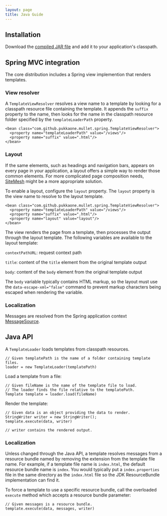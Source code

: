 ```yaml
---
layout: page
title: Java Guide
---
```


## Installation

Download the [compiled JAR file](https://github.com/pukkaone/mullet/downloads)
and add it to your application's classpath.


## Spring MVC integration

The core distribution includes a Spring view implemention that renders
templates.


### View resolver

A `TemplateViewResolver` resolves a view name to a template by looking for a
classpath resource file containing the template.  It appends the `suffix`
property to the name, then looks for the name in the classpath resource folder
specified by the `templateLoaderPath` property.

    <bean class="com.github.pukkaone.mullet.spring.TemplateViewResolver">
      <property name="templateLoaderPath" value="/views"/>
      <property name="suffix" value=".html"/>
    </bean>


### Layout

If the same elements, such as headings and navigation bars, appears on every
page in your application, a layout offers a simple way to render those common
elements.  For more complicated page composition needs,
[SiteMesh](https://github.com/sitemesh/sitemesh2) might be a more appropriate
solution.

To enable a layout, configure the `layout` property.  The `layout` property is
the view name to resolve to the layout template.

    <bean class="com.github.pukkaone.mullet.spring.TemplateViewResolver">
      <property name="templateLoaderPath" value="/views"/>
      <property name="suffix" value=".html"/>
      <property name="layout" value="layout"/>
    </bean>

The view renders the page from a template, then processes the output through
the layout template.  The following variables are available to the layout
template:

`contextPathURL`: request context path

`title`: content of the `title` element from the original template output

`body`: content of the `body` element from the original template output

The `body` variable typically contains HTML markup, so the layout must use the
`data-escape-xml="false"` command to prevent markup characters being escaped
when rendering the variable.


### Localization

Messages are resolved from the Spring application context
[MessageSource](http://static.springsource.org/spring/docs/3.0.x/spring-framework-reference/html/beans.html#context-functionality-messagesource).


## Java API

A `TemplateLoader` loads templates from classpath resources.

    // Given templatePath is the name of a folder containing template files.
    loader = new TemplateLoader(templatePath)

Load a template from a file:

    // Given fileName is the name of the template file to load.
    // The loader finds the file relative to the templatePath.
    Template template = loader.load(fileName)

Render the template:

    // Given data is an object providing the data to render.
    StringWriter writer = new StringWriter();
    template.execute(data, writer)

    // writer contains the rendered output.


### Localization

Unless changed through the Java API, a template resolves messages from a
resource bundle named by removing the extension from the template file name.
For example, if a template file name is `index.html`, the default resource
bundle name is `index`. You would typically put a `index.properties` file in
the same directory as the `index.html` file so the JDK ResourceBundle
implementation can find it.

To force a template to use a specific resource bundle, call the overloaded
`execute` method which accepts a resource bundle parameter:

    // Given messages is a resource bundle.
    template.execute(data, messages, writer)
    